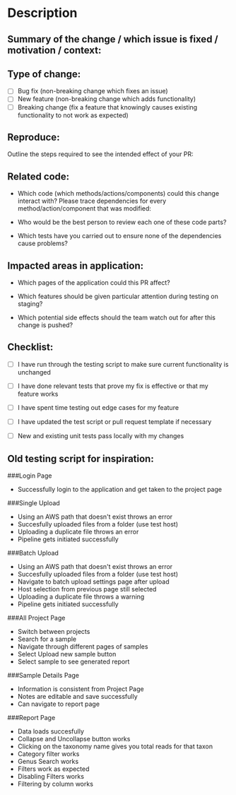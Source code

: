 # Description

## Summary of the change / which issue is fixed / motivation / context:

## Type of change:
- [ ] Bug fix (non-breaking change which fixes an issue)
- [ ] New feature (non-breaking change which adds functionality)
- [ ] Breaking change (fix a feature that knowingly causes existing functionality to not work as expected)

## Reproduce:
Outline the steps required to see the intended effect of your PR:

## Related code:
- Which code (which methods/actions/components) could this change interact with? Please trace dependencies for every method/action/component that was modified:

- Who would be the best person to review each one of these code parts?

- Which tests have you carried out to ensure none of the dependencies cause problems?

## Impacted areas in application:
- Which pages of the application could this PR affect?

- Which features should be given particular attention during testing on staging?

- Which potential side effects should the team watch out for after this change is pushed?

## Checklist:
- [ ] I have run through the testing script to make sure current functionality is unchanged
- [ ] I have done relevant tests that prove my fix is effective or that my feature works
- [ ] I have spent time testing out edge cases for my feature
- [ ] I have updated the test script or pull request template if necessary
- [ ] New and existing unit tests pass locally with my changes



## Old testing script for inspiration:

###Login Page
* Successfully login to the application and get taken to the project page

###Single Upload
* Using an AWS path that doesn't exist throws an error
* Succesfully uploaded files from a folder (use test host)
* Uploading a duplicate file throws an error
* Pipeline gets initiated successfully 

###Batch Upload
* Using an AWS path that doesn't exist throws an error
* Succesfully uploaded files from a folder (use test host)
* Navigate to batch upload settings page after upload 
* Host selection from previous page still selected 
* Uploading a duplicate file throws a warning
* Pipeline gets initiated successfully 

###All Project Page
* Switch between projects 
* Search for a sample
* Navigate through different pages of samples
* Select Upload new sample button
* Select sample to see generated report

###Sample Details Page
* Information is consistent from Project Page
* Notes are editable and save successfully 
* Can navigate to report page 

###Report Page
* Data loads succesfully 
* Collapse and Uncollapse button works
* Clicking on the taxonomy name gives you total reads for that taxon
* Category filter works
* Genus Search works
* Filters work as expected
* Disabling Filters works
* Filtering by column works 
